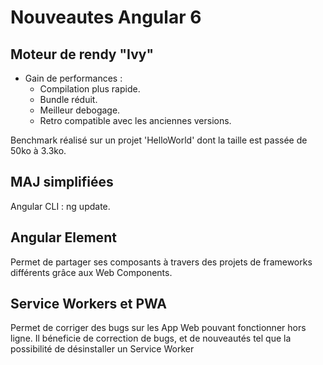 # Nouveautes Angular 6

## Moteur de rendy "Ivy"

  * Gain de performances : 
     * Compilation plus rapide.
     * Bundle réduit.
     * Meilleur debogage.
     * Retro compatible avec les anciennes versions.
     
  Benchmark réalisé sur un projet 'HelloWorld' dont la taille est passée de 50ko à 3.3ko.
  
## MAJ simplifiées
  
   Angular CLI : ng update.
   
   
## Angular Element

 Permet de partager ses composants à travers des projets de frameworks différents grâce aux Web Components.

## Service Workers et PWA

 Permet de corriger des bugs sur les App Web pouvant fonctionner hors ligne.
 Il béneficie de correction de bugs, et de nouveautés tel que la possibilité de désinstaller un Service Worker
 
 
